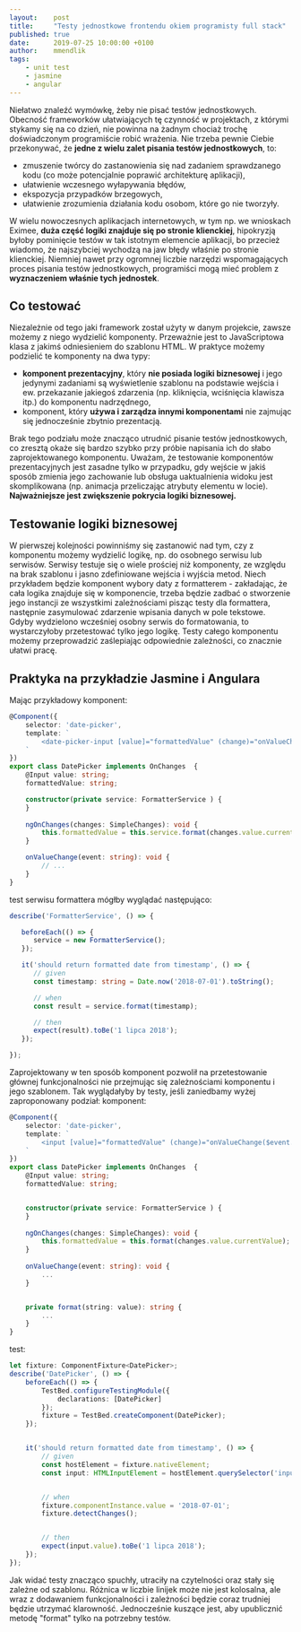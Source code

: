 ```yaml
---
layout:    post
title:     "Testy jednostkowe frontendu okiem programisty full stack"
published: true
date:      2019-07-25 10:00:00 +0100
author:    mmendlik
tags:
    - unit test
    - jasmine
    - angular
---
```


Niełatwo znaleźć wymówkę, żeby nie pisać testów jednostkowych. Obecność frameworków ułatwiających tę czynność w projektach, z którymi stykamy się na co dzień, nie powinna na żadnym chociaż trochę doświadczonym programiście robić wrażenia. Nie trzeba pewnie Ciebie przekonywać, że **jedne z wielu zalet pisania testów jednostkowych**, to:
* zmuszenie twórcy do zastanowienia się nad zadaniem sprawdzanego kodu (co może potencjalnie poprawić architekturę aplikacji),
* ułatwienie wczesnego wyłapywania błędów,
* ekspozycja przypadków brzegowych,
* ułatwienie zrozumienia działania kodu osobom, które go nie tworzyły.


W wielu nowoczesnych aplikacjach internetowych, w tym np. we wnioskach Eximee, **duża część logiki znajduje się po stronie klienckiej**, hipokryzją byłoby pominięcie testów w tak istotnym elemencie aplikacji, bo przecież wiadomo, że najszybciej wychodzą na jaw błędy właśnie po stronie klienckiej. Niemniej nawet przy ogromnej liczbie narzędzi wspomagających proces pisania testów jednostkowych, programiści mogą mieć problem z **wyznaczeniem właśnie tych jednostek**.
## Co testować
Niezależnie od tego jaki framework został użyty w danym projekcie, zawsze możemy z niego wydzielić komponenty. Przeważnie jest to JavaScriptowa klasa z jakimś odniesieniem do szablonu HTML. W praktyce możemy podzielić te komponenty na dwa typy: 
* **komponent prezentacyjny**, który **nie posiada logiki biznesowej** i jego jedynymi zadaniami są wyświetlenie szablonu na podstawie wejścia i ew. przekazanie jakiegoś zdarzenia (np. kliknięcia, wciśnięcia klawisza itp.) do komponentu nadrzędnego,
* komponent, który **używa i zarządza innymi komponentami** nie zajmując się jednocześnie zbytnio prezentacją.


Brak tego podziału może znacząco utrudnić pisanie testów jednostkowych, co zresztą okaże się bardzo szybko przy próbie napisania ich do słabo zaprojektowanego komponentu.
Uważam, że testowanie komponentów prezentacyjnych jest zasadne tylko w przypadku, gdy wejście w jakiś sposób zmienia jego zachowanie lub obsługa uaktualnienia widoku jest skomplikowana (np. animacja przeliczając atrybuty elementu w locie). **Najważniejsze jest zwiększenie pokrycia logiki biznesowej.**


## Testowanie logiki biznesowej
W pierwszej kolejności powinniśmy się zastanowić nad tym, czy z komponentu możemy wydzielić logikę, np. do osobnego serwisu lub serwisów. Serwisy testuje się o wiele prościej niż komponenty, ze względu na brak szablonu i jasno zdefiniowane wejścia i wyjścia metod. Niech przykładem będzie komponent wybory daty z formatterem - zakładając, że cała logika znajduje się w komponencie, trzeba będzie zadbać o stworzenie jego instancji ze wszystkimi zależnościami pisząc testy dla formattera, następnie zasymulować zdarzenie wpisania danych w pole tekstowe. Gdyby wydzielono wcześniej osobny serwis do formatowania, to wystarczyłoby przetestować tylko jego logikę. Testy całego komponentu możemy przeprowadzić zaślepiając odpowiednie zależności, co znacznie ułatwi pracę.

## Praktyka na przykładzie Jasmine i Angulara
Mając przykładowy komponent:
```typescript
@Component({
    selector: 'date-picker',
    template: `
        <date-picker-input [value]="formattedValue" (change)="onValueChange($event)"></date-picker-input>
    `
})
export class DatePicker implements OnChanges  {
    @Input value: string;
    formattedValue: string;

    constructor(private service: FormatterService ) {
    }
    
    ngOnChanges(changes: SimpleChanges): void {
        this.formattedValue = this.service.format(changes.value.currentValue);
    }

    onValueChange(event: string): void {
        // ...
    }
}
```

test serwisu formattera mógłby wyglądać następująco:
```typescript
describe('FormatterService', () => {

   beforeEach(() => {
      service = new FormatterService();
   });

   it('should return formatted date from timestamp', () => {
      // given
      const timestamp: string = Date.now('2018-07-01').toString(); 

      // when
      const result = service.format(timestamp);

      // then
      expect(result).toBe('1 lipca 2018');
   });

});
```

Zaprojektowany w ten sposób komponent pozwolił na przetestowanie głównej funkcjonalności nie przejmując się zależnościami komponentu i jego szablonem. Tak wyglądałyby by testy, jeśli zaniedbamy wyżej zaproponowany podział:
komponent: 
```typescript
@Component({
    selector: 'date-picker',
    template: `
        <input [value]="formattedValue" (change)="onValueChange($event.target.value)">
    `
})
export class DatePicker implements OnChanges  {
    @Input value: string;
    formattedValue: string;


    constructor(private service: FormatterService ) {
    }
    
    ngOnChanges(changes: SimpleChanges): void {
        this.formattedValue = this.format(changes.value.currentValue);
    }
 
    onValueChange(event: string): void {
        ...
    }


    private format(string: value): string {
        ...
    }
}
```

test:
```typescript
let fixture: ComponentFixture<DatePicker>;
describe('DatePicker', () => {
    beforeEach(() => {
        TestBed.configureTestingModule({
            declarations: [DatePicker]
        });
        fixture = TestBed.createComponent(DatePicker);
    });


    it('should return formatted date from timestamp', () => {
        // given
        const hostElement = fixture.nativeElement;
        const input: HTMLInputElement = hostElement.querySelector('input');


        // when
        fixture.componentInstance.value = '2018-07-01';
        fixture.detectChanges();


        // then
        expect(input.value).toBe('1 lipca 2018');
    });
});
```

Jak widać testy znacząco spuchły, utraciły na czytelności oraz stały się zależne od szablonu. Różnica w liczbie linijek może nie jest kolosalna, ale wraz z dodawaniem funkcjonalności i zależności będzie coraz trudniej będzie utrzymać klarowność. Jednocześnie kuszące jest, aby upublicznić metodę "format" tylko na potrzebny testów.
